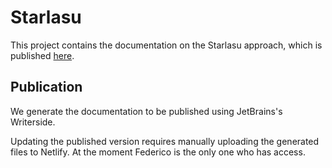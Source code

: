 # Starlasu
This project contains the documentation on the Starlasu approach, which is 
published [here](https://github.com/Strumenta/StarLasu/tree/main/documentation).

## Publication

We generate the documentation to be published using JetBrains's Writerside.

Updating the published version requires manually uploading the generated files to Netlify. At the moment Federico is the only one who has access.
